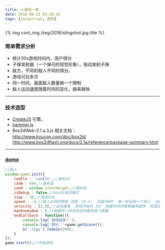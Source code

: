 ```yaml
---
title: 小游戏一枚
date: 2016-08-31 03:10:33 
tags: [javascript, 游戏]
---
```

{% img cont_img /img/2016/slingshot.jpg title %}

<!--more-->

### 简单需求分析
 * 统计30s游戏时间内，用户得分
 * 子弹发射器（一个弹弓的视觉形象），拖动发射子弹
 * 敌方，不同的敌人不同的得分。
 * 游戏可玩多次
 * 同一时间，画面敌人数量做一个限制
 * 敌人运动速度随着时间的变化，越来越快
---
### 技术选型
 * [CreateJS](http://www.createjs.com/) 引擎。
 * [hammer.js](http://hammerjs.github.io/)
 * Box2dWeb-2.1.a.3.js
相关文档：
　　　　　http://www.kyucon.com/doc/box2d/
　　　　　http://www.box2dflash.org/docs/2.1a/reference/package-summary.html
---

### [dome](http://www.indent.top/demo/slingshot/slingshot.html)

```javascript
//敌人
window.game.init({
    canEle : 'canEle',//画布id
    canW : 640,//画布高
    canH : window.innerHeight,//画布高
    isDebug : false,//box2d调试模式
    time : 30,//游戏时长
    speed : .4,//敌人出现的频率 范围：[0-1]  当值为0时  每一秒出现一个敌人  当值为1时  每200毫秒出现一次敌人
    velocity : [2,8],//运动速度  游戏开始时 为2  随着时间的推移越来越快  知道游戏结束时的速度为8
    maxEnemyNum : 8,//画面同一时间存在的最多敌人数量
    endCallback : function(){
        console.log('游戏结束！');
        console.log('得分：'+game.getScore());
        $('.tips').fadeIn(300);
    }
});
game.start();//开始游戏
``` 





